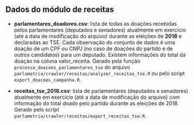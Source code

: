 ## Dados do módulo de receitas

- **parlamentares_doadores.csv**: lista de todas as doações recebidas pelos parlamentares (deputados e senadores) atualmente em exercício (até a data de modificação do arquivo) durante as eleições de **2018** e declaradas ao TSE. Cada observação do conjunto de dados é uma doação de um CPF ou CNPJ (no caso de doações do partido e de outros candidatos) para um deputado. Existem informações do total da doação na coluna valor_receita. Gerado pela função `processa_doacoes_parlamentares_tse` do arquivo `parlametria/crawler/receitas/analyzer_receitas_tse.R` ou pelo script `export_doacoes_campanha.R`.

- **receitas_tse_2018.csv**: lista de parlamentares (deputados e senadores) atualmente em exercício (até a data de modificação do arquivo) com informação do total doado pelo partido durante as eleições de 2018. Gerado pelo script `parlametria/crawler/receitas/export_receitas_tse.R`. 